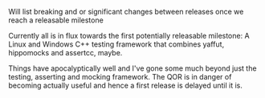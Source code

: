 Will list breaking and or significant changes between releases once we reach a releasable milestone

Currently all is in flux towards the first potentially releasable milestone: A Linux and Windows C++ testing framework that combines yaffut, hippomocks and assertcc, maybe.

Things have apocalyptically well and I've gone some much beyond just the testing, asserting and mocking framework. The QOR is in danger of becoming actually useful and hence a first release is delayed until it is.

